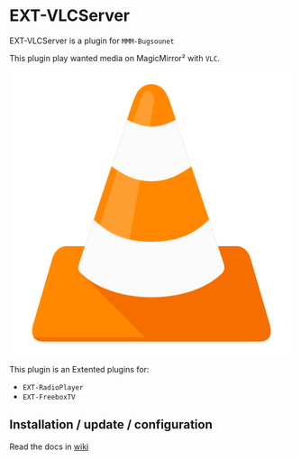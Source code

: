 # EXT-VLCServer

EXT-VLCServer is a plugin for `MMM-Bugsounet`

This plugin play wanted media on MagicMirror² with `VLC`.

![vlc-logo](https://github.com/bugsounet/MMM-Bugsounet/blob/dev/EXTs/EXT-VLCServer/vlc-logo.png?raw=true)

This plugin is an Extented plugins for:

* `EXT-RadioPlayer`
* `EXT-FreeboxTV`

## Installation / update / configuration

Read the docs in [wiki](https://github.com/bugsounet/MMM-Bugsounet/wiki)
